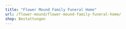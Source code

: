 ```yaml
---
title: "Flower Mound Family Funeral Home"
url: /flower-mound/flower-mound-family-funeral-home/
shop: Bestattungen
---
```

